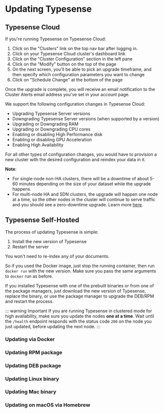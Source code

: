 # Updating Typesense

## Typesense Cloud

If you're running Typesense on Typesense Cloud: 

1. Click on the "Clusters" link on the top nav bar after logging in.
2. Click on your Typesense Cloud cluster's dashboard link
3. Click on the "Cluster Configuration" section in the left pane
4. Click on the "Modify" button on the top of the page
5. On the next screen, you'll be able to pick an upgrade timeframe, and then specify which configuration parameters you want to change
6. Click on "Schedule Change" at the bottom of the page

Once the upgrade is complete, you will receive an email notification to the Cluster Alerts email address you've set in your account page.

We support the following configuration changes in Typesense Cloud:
* Upgrading Typesense Server versions
* Downgrading Typesense Server versions (when supported by a version)
* Upgrading or Downgrading RAM
* Upgrading or Downgrading CPU cores
* Enabling or disabling High Performance disk
* Enabling or disabling GPU Acceleration
* Enabling High Availability

For all other types of configuration changes, you would have to provision a new cluster with the desired configuration and reindex your data in it.

**Note**: 

- For single-node non-HA clusters, there will be a downtime of about 5-60 minutes depending on the size of your dataset while the upgrade happens.
- For multi-node HA and SDN clusters, the upgrade will happen one node at a time, so the other nodes in the cluster will continue to serve traffic and you should see a zero-downtime upgrade. Learn more [here](https://typesense-cloud.helpscoutdocs.com/article/10-high-availability).

## Typesense Self-Hosted

The process of updating Typesense is simple:

1. Install the new version of Typesense
2. Restart the server

You won't need to re-index any of your documents.

So if you used the Docker image, just stop the running container, then run `docker run` with the new version. Make sure you pass the same arguments to `docker` run as before.

If you installed Typesense with one of the prebuilt binaries or from one of the package managers, just download the new version of Typesense, replace the binary, or use the package manager to upgrade the DEB/RPM and restart the process.

::: warning Important
If you are running Typesense in clustered mode for high availability, make sure you update the nodes **one at a time**. Wait until the `/health` endpoint responds with the status code `200` on the node you just updated, before updating the next node.
:::

### Updating via Docker
<Tabs :tabs="['Shell']">
  <template v-slot:Shell>
    <div class="manual-highlight">
      <pre class="language-bash"><code>docker stop &lt;container_id&gt;
<br>
docker run -p 8108:8108 \
            -v"$(pwd)"/typesense-data:/data typesense/typesense:{{ $site.themeConfig.typesenseLatestVersion }} \
            --data-dir /data \
            --api-key=$TYPESENSE_API_KEY \
            --enable-cors</code></pre>
    </div>
  </template>
</Tabs>

### Updating RPM package

<Tabs :tabs="['Shell']">
  <template v-slot:Shell>
    <div class="manual-highlight">
      <pre class="language-bash"><code># x64
curl -O https://dl.typesense.org/releases/{{ $site.themeConfig.typesenseLatestVersion }}/typesense-server-{{ $site.themeConfig.typesenseLatestVersion }}-1.x86_64.rpm
sudo yum install ./typesense-server-{{ $site.themeConfig.typesenseLatestVersion }}-1.x86_64.rpm
<br>
# arm64
curl -O https://dl.typesense.org/releases/{{ $site.themeConfig.typesenseLatestVersion }}/typesense-server-{{ $site.themeConfig.typesenseLatestVersion }}-1.arm64.rpm
sudo yum install ./typesense-server-{{ $site.themeConfig.typesenseLatestVersion }}-1.arm64.rpm
<br>
# Start Typesense
sudo systemctl restart typesense-server.service</code></pre>
    </div>
  </template>
</Tabs>

### Updating DEB package

<Tabs :tabs="['Shell']">
  <template v-slot:Shell>
    <div class="manual-highlight">
      <pre class="language-bash"><code># x64
curl -O https://dl.typesense.org/releases/{{ $site.themeConfig.typesenseLatestVersion }}/typesense-server-{{ $site.themeConfig.typesenseLatestVersion }}-amd64.deb
sudo apt install ./typesense-server-{{ $site.themeConfig.typesenseLatestVersion }}-amd64.deb
<br>
# arm64
curl -O https://dl.typesense.org/releases/{{ $site.themeConfig.typesenseLatestVersion }}/typesense-server-{{ $site.themeConfig.typesenseLatestVersion }}-arm64.deb
sudo apt install ./typesense-server-{{ $site.themeConfig.typesenseLatestVersion }}-arm64.deb
<br>
# Start Typesense
sudo systemctl restart typesense-server.service</code></pre>
    </div>
  </template>
</Tabs>

### Updating Linux binary

<Tabs :tabs="['Shell']">
  <template v-slot:Shell>
    <div class="manual-highlight">
    <pre class="language-bash"><code># x64
curl -O https://dl.typesense.org/releases/{{ $site.themeConfig.typesenseLatestVersion }}/typesense-server-{{ $site.themeConfig.typesenseLatestVersion }}-linux-amd64.tar.gz
tar -xzf typesense-server-{{ $site.themeConfig.typesenseLatestVersion }}-linux-amd64.tar.gz
<br>
# arm64
curl -O https://dl.typesense.org/releases/{{ $site.themeConfig.typesenseLatestVersion }}/typesense-server-{{ $site.themeConfig.typesenseLatestVersion }}-linux-arm64.tar.gz
tar -xzf typesense-server-{{ $site.themeConfig.typesenseLatestVersion }}-linux-arm64.tar.gz
<br>
mv ./typesense-server $PATH_TO_EXISTING_BINARY
<br>
kill &lt;TYPESENSE_PROCESS_ID&gt; # will gracefully shutdown
<br>
# Start Typesense
export TYPESENSE_API_KEY=xyz
./typesense-server --data-dir="$(pwd)"/typesense-data --api-key=$TYPESENSE_API_KEY --enable-cors</code></pre>
    </div>
  </template>
</Tabs>

### Updating Mac binary

<Tabs :tabs="['Shell']">
  <template v-slot:Shell>
    <div class="manual-highlight">
      <pre class="language-bash"><code># Apple Silicon CPU 
curl -O https://dl.typesense.org/releases/{{ $site.themeConfig.typesenseLatestVersion }}/typesense-server-{{ $site.themeConfig.typesenseLatestVersion }}-darwin-arm64.tar.gz
tar -xzf typesense-server-{{ $site.themeConfig.typesenseLatestVersion }}-darwin-arm64.tar.gz
<br>
# Intel CPU 
curl -O https://dl.typesense.org/releases/{{ $site.themeConfig.typesenseLatestVersion }}/typesense-server-{{ $site.themeConfig.typesenseLatestVersion }}-darwin-amd64.tar.gz
tar -xzf typesense-server-{{ $site.themeConfig.typesenseLatestVersion }}-darwin-amd64.tar.gz
<br>
mv ./typesense-server $PATH_TO_EXISTING_BINARY
<br>
kill &lt;TYPESENSE_PROCESS_ID&gt; # will gracefully shutdown
<br>
# Start Typesense
export TYPESENSE_API_KEY=xyz
./typesense-server --data-dir="$(pwd)"/typesense-data --api-key=$TYPESENSE_API_KEY --enable-cors</code></pre>
    </div>
  </template>
</Tabs>

### Updating on macOS via Homebrew

<Tabs :tabs="['Shell']">
  <template v-slot:Shell>
    <div class="manual-highlight">
      <pre class="language-bash"><code>brew services stop typesense-server
brew install typesense/tap/typesense-server@{{ $site.themeConfig.typesenseLatestVersion }}
brew services start typesense-server@{{ $site.themeConfig.typesenseLatestVersion }}</code></pre>
    </div>
  </template>
</Tabs>
